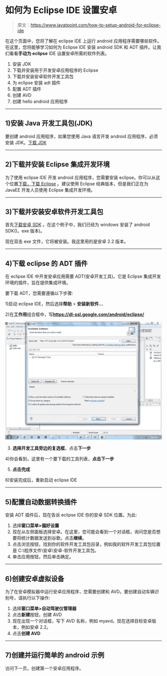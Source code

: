 # 如何为 Eclipse IDE 设置安卓

> 原文：<https://www.javatpoint.com/how-to-setup-android-for-eclipse-ide>

在这个页面中，您将了解在 eclipse IDE 上运行 android 应用程序需要哪些软件。在这里，您将能够学习如何为 Eclipse IDE 安装 android SDK 和 ADT 插件。让我们看看**手动为 eclipse** IDE 设置安卓所需的软件列表。

1.  安装 JDK
2.  下载并安装用于开发安卓应用程序的 Eclipse
3.  下载并安装安卓软件开发工具包
4.  为 eclipse 安装 adt 插件
5.  配置 ADT 插件
6.  创建 AVD
7.  创建 hello android 应用程序

* * *

## 1)安装 Java 开发工具包(JDK)

要创建 android 应用程序，如果您使用 Java 语言开发 android 应用程序，必须安装 JDK。[下载 JDK](http://www.oracle.com/technetwork/java/javase/downloads/index.html)

* * *

## 2)下载并安装 Eclipse 集成开发环境

为了使用 eclipse IDE 开发 android 应用程序，您需要安装 eclipse。你可以从这个位置[下载，下载 Eclipse](https://www.eclipse.org/downloads/) 。建议使用 Eclipse 经典版本，但是我们正在为 JavaEE 开发人员使用 Eclipse 集成开发环境。

* * *

## 3)下载并安装安卓软件开发工具包

首先[下载安卓 SDK](https://developer.android.com/sdk/index.html) 。在这个例子中，我们已经为 windows 安装了 android SDK()。exe 版本)。

现在双击 exe 文件，它将被安装。我这里用的是安卓 2.2 版本。

* * *

## 4)下载 eclipse 的 ADT 插件

在 eclipse IDE 中开发安卓应用需要 ADT(安卓开发工具)。它是 Eclipse 集成开发环境的插件，旨在提供集成环境。

要下载 ADT，您需要遵循以下步骤:

1)启动 eclipse IDE，然后选择**帮助** > **安装新软件...**

2)在**工作用**组合框中，写**https://dl-ssl.google.com/android/eclipse/**

![android adt](img/1f77ce685b8abcb411795704fceb7712.png)

3) **选择开发工具旁边的复选框**，点击**下一步**

4)你会看到，这里有一个要下载的工具列表，**点击下一步**

5) **点击完成**

6)安装完成后，重新启动 eclipse IDE

* * *

## 5)配置自动数据转换插件

安装 ADT 插件后，现在告诉 eclipse IDE 你的安卓 SDK 位置。为此:

1.  选择**窗口菜单>偏好设置**
2.  现在从左侧面板选择安卓。在这里，您可能会看到一个对话框，询问您是否想要将统计数据发送到谷歌。点击**继续**。
3.  点击浏览按钮，找到你的软件开发工具包目录，例如我的软件开发工具包位置是 C:\程序文件\安卓\安卓-软件开发工具包。
4.  单击应用按钮，然后单击确定。

* * *

## 6)创建安卓虚拟设备

为了在安卓模拟器中运行安卓应用程序，您需要创建和 AVD。要创建自动车辆识别号，请执行以下操作:

1.  选择**窗口菜单>自动驾驶仪管理器**
2.  点击**新建**按钮，创建 AVD
3.  现在出现一个对话框，写下 AVD 名称，例如 myavd。现在选择目标安卓版本，例如安卓 2.2。
4.  点击**创建 AVD**

* * *

## 7)创建并运行简单的 android 示例

访问下一页，创建第一个安卓应用程序。